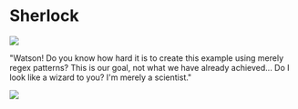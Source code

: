 # Sherlock

<img src="https://github.com/ItsZeusBro/Sherlock/blob/7211589767f45e916fd0afcbc0782471070c6ca3/Docs/Findings.jpeg"/>



"Watson! Do you know how hard it is to create this example using merely regex patterns?
This is our goal, not what we have already achieved... 
Do I look like a wizard to you? I'm merely a scientist."

<img src="https://github.com/ItsZeusBro/Sherlock/blob/266cdf4f6d36a3527d294314a9762d6dcdd56ab4/Docs/SherlockFindings.png"/>

